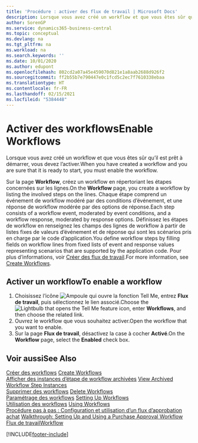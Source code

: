 ```yaml
---
title: 'Procédure : activer des flux de travail | Microsoft Docs'
description: Lorsque vous avez créé un workflow et que vous êtes sûr qu’il est prêt à démarrer, vous devez l’activer.
author: SorenGP
ms.service: dynamics365-business-central
ms.topic: conceptual
ms.devlang: na
ms.tgt_pltfrm: na
ms.workload: na
ms.search.keywords: ''
ms.date: 10/01/2020
ms.author: edupont
ms.openlocfilehash: 802cd2a07a45e459070d821e1a8aab2688d926f2
ms.sourcegitcommit: ff2b55b7e790447e0c1fcd5c2ec7f7610338ebaa
ms.translationtype: HT
ms.contentlocale: fr-FR
ms.lasthandoff: 02/15/2021
ms.locfileid: "5384448"
---
```

# <a name="enable-workflows"></a><span data-ttu-id="f35a3-103">Activer des workflows</span><span class="sxs-lookup"><span data-stu-id="f35a3-103">Enable Workflows</span></span>
<span data-ttu-id="f35a3-104">Lorsque vous avez créé un workflow et que vous êtes sûr qu’il est prêt à démarrer, vous devez l’activer.</span><span class="sxs-lookup"><span data-stu-id="f35a3-104">When you have created a workflow and you are sure that it is ready to start, you must enable the workflow.</span></span>  

 <span data-ttu-id="f35a3-105">Sur la page **Workflow**, créez un workflow en répertoriant les étapes concernées sur les lignes.</span><span class="sxs-lookup"><span data-stu-id="f35a3-105">On the **Workflow** page, you create a workflow by listing the involved steps on the lines.</span></span> <span data-ttu-id="f35a3-106">Chaque étape comprend un événement de workflow modéré par des conditions d’événement, et une réponse de workflow modérée par des options de réponse.</span><span class="sxs-lookup"><span data-stu-id="f35a3-106">Each step consists of a workflow event, moderated by event conditions, and a workflow response, moderated by response options.</span></span> <span data-ttu-id="f35a3-107">Définissez les étapes de workflow en renseignez les champs des lignes de workflow à partir de listes fixes de valeurs d’événement et de réponse qui sont les scénarios pris en charge par le code d’application.</span><span class="sxs-lookup"><span data-stu-id="f35a3-107">You define workflow steps by filling fields on workflow lines from fixed lists of event and response values representing scenarios that are supported by the application code.</span></span> <span data-ttu-id="f35a3-108">Pour plus d’informations, voir [Créer des flux de travail](across-how-to-create-workflows.md).</span><span class="sxs-lookup"><span data-stu-id="f35a3-108">For more information, see [Create Workflows](across-how-to-create-workflows.md).</span></span>  

## <a name="to-enable-a-workflow"></a><span data-ttu-id="f35a3-109">Activer un workflow</span><span class="sxs-lookup"><span data-stu-id="f35a3-109">To enable a workflow</span></span>  
1.  <span data-ttu-id="f35a3-110">Choisissez l’icône ![Ampoule qui ouvre la fonction Tell Me](media/ui-search/search_small.png "Dites-moi ce que vous voulez faire"), entrez **Flux de travail**, puis sélectionnez le lien associé.</span><span class="sxs-lookup"><span data-stu-id="f35a3-110">Choose the ![Lightbulb that opens the Tell Me feature](media/ui-search/search_small.png "Tell me what you want to do") icon, enter **Workflows**, and then choose the related link.</span></span>  
2.  <span data-ttu-id="f35a3-111">Ouvrez le workflow que vous souhaitez activer.</span><span class="sxs-lookup"><span data-stu-id="f35a3-111">Open the workflow that you want to enable.</span></span>  
3.  <span data-ttu-id="f35a3-112">Sur la page **Flux de travail**, désactivez la case à cocher **Activé**.</span><span class="sxs-lookup"><span data-stu-id="f35a3-112">On the **Workflow** page, select the **Enabled** check box.</span></span>  

## <a name="see-also"></a><span data-ttu-id="f35a3-113">Voir aussi</span><span class="sxs-lookup"><span data-stu-id="f35a3-113">See Also</span></span>  
 <span data-ttu-id="f35a3-114">[Créer des workflows](across-how-to-create-workflows.md) </span><span class="sxs-lookup"><span data-stu-id="f35a3-114">[Create Workflows](across-how-to-create-workflows.md) </span></span>  
 <span data-ttu-id="f35a3-115">[Afficher des instances d’étape de workflow archivées](across-how-to-view-archived-workflow-step-instances.md) </span><span class="sxs-lookup"><span data-stu-id="f35a3-115">[View Archived Workflow Step Instances](across-how-to-view-archived-workflow-step-instances.md) </span></span>  
 <span data-ttu-id="f35a3-116">[Supprimer des workflows](across-how-to-delete-workflows.md) </span><span class="sxs-lookup"><span data-stu-id="f35a3-116">[Delete Workflows](across-how-to-delete-workflows.md) </span></span>  
 <span data-ttu-id="f35a3-117">[Paramétrage des workflows](across-set-up-workflows.md) </span><span class="sxs-lookup"><span data-stu-id="f35a3-117">[Setting Up Workflows](across-set-up-workflows.md) </span></span>  
 <span data-ttu-id="f35a3-118">[Utilisation des workflows](across-use-workflows.md) </span><span class="sxs-lookup"><span data-stu-id="f35a3-118">[Using Workflows](across-use-workflows.md) </span></span>  
 <span data-ttu-id="f35a3-119">[Procédure pas à pas : Configuration et utilisation d’un flux d’approbation achat](walkthrough-setting-up-and-using-a-purchase-approval-workflow.md) </span><span class="sxs-lookup"><span data-stu-id="f35a3-119">[Walkthrough: Setting Up and Using a Purchase Approval Workflow](walkthrough-setting-up-and-using-a-purchase-approval-workflow.md) </span></span>  
 [<span data-ttu-id="f35a3-120">Flux de travail</span><span class="sxs-lookup"><span data-stu-id="f35a3-120">Workflow</span></span>](across-workflow.md)   


[!INCLUDE[footer-include](includes/footer-banner.md)]